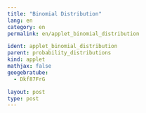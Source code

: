 ```yaml
---
title: "Binomial Distribution"
lang: en
category: en
permalink: en/applet_binomial_distribution

ident: applet_binomial_distribution
parent: probability_distributions
kind: applet
mathjax: false
geogebratube:
  - Dkf87FrG

layout: post
type: post
---
```


<div style="height:600px; width:800px; margin: auto;" id="applet_containerDkf87FrG"></div>